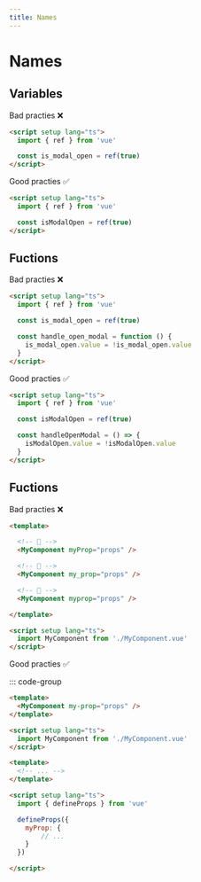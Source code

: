 ```yaml
---
title: Names
---
```


# Names

## Variables

Bad practies :x:

```html
<script setup lang="ts">
  import { ref } from 'vue'

  const is_modal_open = ref(true)
</script>
```

Good practies :white_check_mark:

```html
<script setup lang="ts">
  import { ref } from 'vue'

  const isModalOpen = ref(true)
</script>
```

## Fuctions

Bad practies :x:

```html
<script setup lang="ts">
  import { ref } from 'vue'

  const is_modal_open = ref(true)

  const handle_open_modal = function () {
    is_modal_open.value = !is_modal_open.value
  }
</script>
```

Good practies :white_check_mark:

```html
<script setup lang="ts">
  import { ref } from 'vue'

  const isModalOpen = ref(true)

  const handleOpenModal = () => {
    isModalOpen.value = !isModalOpen.value
  }
</script>
```

## Fuctions

Bad practies :x:

```html
<template>

  <!-- 💩 -->
  <MyComponent myProp="props" />

  <!-- 💩 -->
  <MyComponent my_prop="props" />

  <!-- 💩 -->
  <MyComponent myprop="props" />

</template>

<script setup lang="ts">
  import MyComponent from './MyComponent.vue'
</script>
```

Good practies :white_check_mark:


::: code-group 

```html [App.vue]
<template>
  <MyComponent my-prop="props" />
</template>

<script setup lang="ts">
  import MyComponent from './MyComponent.vue'
</script>
```


```html [MyComponent.vue]
<template>
  <!-- ... -->
</template>

<script setup lang="ts">
  import { defineProps } from 'vue'

  defineProps({
    myProp: {
        // ...
    }
  })

</script>
```
